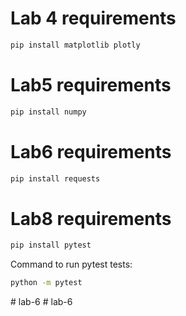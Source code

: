# Lab 4 requirements
```bash
pip install matplotlib plotly
```
# Lab5 requirements
```bash
pip install numpy
```
# Lab6 requirements
```bash
pip install requests
```
# Lab8 requirements
```bash
pip install pytest
```
Command to run pytest tests:
```bash
python -m pytest
```
#   l a b - 6  
 #   l a b - 6  
 